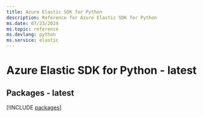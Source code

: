 ```yaml
---
title: Azure Elastic SDK for Python
description: Reference for Azure Elastic SDK for Python
ms.date: 07/23/2024
ms.topic: reference
ms.devlang: python
ms.service: elastic
---
```

# Azure Elastic SDK for Python - latest
## Packages - latest
[!INCLUDE [packages](elastic-index.md)]
